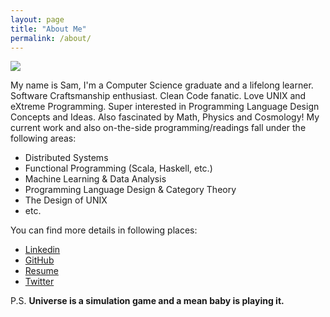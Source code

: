 ```yaml
---
layout: page
title: "About Me"
permalink: /about/
---
```


<img style="float:center" src="https://dl.dropboxusercontent.com/u/100502983/funny_pic.jpg" />


My name is Sam, I'm a Computer Science graduate and a lifelong learner. Software Craftsmanship enthusiast. Clean Code fanatic. Love UNIX and eXtreme Programming. Super interested in Programming Language Design Concepts and Ideas. Also fascinated by Math, Physics and Cosmology! My current work and also on-the-side programming/readings fall under the following areas:

  - Distributed Systems
  - Functional Programming (Scala, Haskell, etc.)
  - Machine Learning & Data Analysis
  - Programming Language Design & Category Theory
  - The Design of UNIX
  - etc.

You can find more details in following places:

  - [Linkedin](https://linkedin.com/in/samserpoosh)
  - [GitHub](https://github.com/Sam-Serpoosh)
  - [Resume](https://dl.dropboxusercontent.com/u/100502983/sam_serpoosh_resume_latest.pdf)
  - [Twitter](https://twitter.com/masihjesus)

P.S. **Universe is a simulation game and a mean baby is playing it.**

